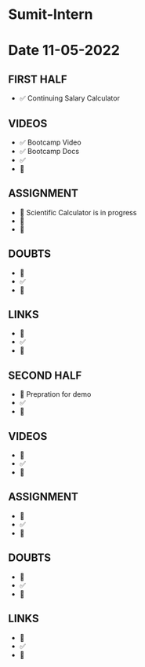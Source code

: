 # Sumit-Intern
# Date 11-05-2022

## FIRST HALF

- ✅ Continuing Salary Calculator

## VIDEOS
- ✅ Bootcamp Video
- ✅ Bootcamp Docs
- ✅
- 🚫


## ASSIGNMENT
- 🚧 Scientific Calculator is in progress
- 🚧
- 🚫


## DOUBTS
- 🚧 
- ✅
- 🚫


## LINKS
- 🚧 
- ✅
- 🚫


## SECOND HALF
- 🚧 Prepration for demo
- ✅
- 🚫



## VIDEOS
- 🚧 
- ✅
- 🚫



## ASSIGNMENT
- 🚧 
- ✅
- 🚫



## DOUBTS
- 🚧 
- ✅
- 🚫



## LINKS

- 🚧 
- ✅
- 🚫
